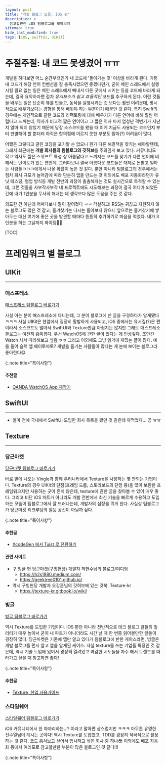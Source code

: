 ```yaml
---
layout: post
title: "개발 블로그 모음: iOS 편"
description: >
  참고할만한 iOS 팀블로그를 모아보쟈
sitemap: true
hide_last_modified: true
tags: [iOS, swiftUI, UIKit]
---
```


# 주절주절: 내 코드 못생겼어 ㅠㅠ

개발을 하다보면 어느 순간부터인가 내 코드에 '돌아가는 것' 이상을 바라게 된다. 가령 내 코드가 해당 언어 컨벤션을 잘 충족시켰으면 좋겠다던가, 굳이 메인 스레드에서 실행시킬 필요 없는 일은 메인 스레드에서 빼내서 다른 곳에서 시키는 등을 코드에 바라게 되는데, 결국 요약하자면 점차 _유지보수가 쉽고 효율적인_ 코드를 추구하게 된다. 이런 것들을 배우는 일은 단순히 뷰를 만들고, 동작을 실행시키는 것 보다는 훨씬 어려운데, 명시적으로 배우기보다는 경험을 통해 배워야 하는 부분이기 때문인 것 같다. 특히 Swift의 경우에는 개인적으로 클린 코드와 리팩토링에 대해 배우기가 다른 언어에 비해 훨씬 어렵다고 느끼는데, 역사가 비교적 짧은 언어이고 그 짧은 역사 마저 엄청난 격변기가 지난지 얼마 되지 않았기 때문에 당장 소스코드를 봤을 때 이게 지금도 사용되는 코드인지 부터 판별해야 할 뿐더러 아직은 합의점에 이르지 못한 부분도 많아(?) 어려움이 많다.

어쨌든 그렇다고 클린 코딩을 포기할 순 없으니 뭔가 다른 해결책을 찾기는 해야할텐데, 그래서 최근에는 **개발 회사들의 팀블로그와 깃허브**를 주의깊게 보고 있다. 커뮤니티도 작고 역사도 짧은 스위프트 특성 상 아름답다고 느껴지는 코드를 찾기가 다른 언어에 비해서는 난이도가 있는 편인데, 그러다보니 결국 아름다운 코드들은 대체로 돈받고 일하는 사람들ㅋㅋㅋ에게서 나올 확률이 높은 것 같다. 뿐만 아니라 팀블로그의 경우에서는 점차 회사 규모가 늘어감에 따라 단순히 앱을 만드는 것 이외에도 배포 자동화라던가 유닛 테스팅, 협업 방식등 개발 전반의 과정이 촘촘해지는 것도 실시간으로 목격할 수 있는데, 그런 것들을 사부작사부작 내 프로젝트에도 시도해보는 과정이 결국 어디가 되었든 간에 내가 1인분을 무사히 해내는 데 생각보다 많은 도움을 주는 것 같다.

의도한 건 아닌데 어쩌다보니 말이 길어졌다 ㅋㅋ 각설하고! RSS는 귀찮고 지원하지 않는 블로그도 많은 것 같고, 즐겨찾기는 다시는 돌아보지 않으니 앞으로는 즐겨찾기에 쌓아두는 대신 여기에 좋은 곳을 발견할 때마다 틈틈히 추가하기로 마음을 먹었다. 내가 3인분을 하는 그날까지 화이팅😵‍💫

[TOC]

# 프레임워크 별 블로그

## UIKit

---

### 매스프레소

[매스프레소 팀블로그 바로가기](https://blog.mathpresso.com/)

사실 아는 분이 매스프레소에 다니는데, 그 분이 블로그에 쓴 글을 구경하다가 알게됐다 ㅋㅋㅋ 사실 UIKit은 현업에서 굉장히 활발하게 사용되고, iOS 중에서는 유서깊(?)은 편이라서 소스코드도 많아서 SwiftUI와 Texture만큼 아쉽지는 않지만 그래도 매스프레소 블로그는 여전히 흥미롭다. 우선 WatchOS에 관한 글이 있다는 게 인상깊다. 조만간 Watch 사서 따라해보고 싶음 ㅎㅎ 그리고 이외에도 그냥 읽기에 재밌는 글이 많다. 예를 들어 슬랙 앱 헤이토마토? 개발을 즐기는 사람들이 많다는 게 눈에 보이는 블로그라 좋아한다😋

{:.note title="특이사항"}

#### 추천글

- [QANDA WatchOS App 제작기](https://blog.mathpresso.com/qanda-watchos-app-%EC%A0%9C%EC%9E%91%EA%B8%B0-feat-%EB%A7%A4%ED%94%84-%ED%95%B4%EC%BB%A4%ED%86%A4-6acec1f70ba6)



## SwiftUI

---

- 얼마 전에 국내에서 SwiftUI 도입한 회사 목록을 봤던 것 같은데 까먹었다... 끙 ㅠㅠ



## Texture

---

### 당근마켓

[당근마켓 팀블로그 바로가기](https://medium.com/daangn)

바로 밑에 나오는 Vingle과 함께 우리나라에서 Texture을 사용하는 몇 안되는 기업이다. Texture의 경우 UIKit의 단점(프레임 드롭, 스토리보드의 단점 등)을 많이 보완한 프레임워크지만 사용하는 곳이 흔치 않은데, texture에 관한 글을 찾아볼 수 있어 매우 좋다. 그리고 비단 iOS 파트가 아니라도 개발 전반에서 최신 기술을 빠르게 수용하고 도입하는 모습이 팀블로그에서 잘 드러나는데, 개발자의 심장을 뛰게 한다. 사실상 팀블로그가 당근마켓 리크루팅의 일등 공신이 아닐까 싶다.

{:.note title="특이사항"}

#### 추천글

- [XcodeGen 에서 Tuist 로 전환하기](https://medium.com/daangn/xcodegen-%EC%97%90%EC%84%9C-tuist-%EB%A1%9C-%EC%A0%84%ED%99%98%ED%95%98%EA%B8%B0-3f0156e0c2ea)

#### 관련 사이트

- 구 빙글 현 당근마켓(구빙현당) 개발자 하현수님의 블로그/미디엄
  - https://h2s1880.medium.com/
  - https://geektree0101.github.io/
- 역시 구빙현당 개발자 오강훈님의 깃허브에 있는 깃북: Texture-kr
  - https://texture-kr.gitbook.io/wiki/

### 빙글

[빙글 팀블로그 바로가기](https://medium.com/vingle-tech-blog)

역시 Texture를 도입한 기업이다. iOS 뿐만 아니라 전반적으로 테크 블로그 글들의 퀄리티가 매우 높아서 굳이 내 파트가 아니더라도 시간 날 때 한 번쯤 읽어볼만한 글들이 굉장히 많다. 당근마켓은 기존에 앱만 알고 있다가 팀블로그에 반한 케이스라면, 빙글은 개발 블로그를 먼저 알고 앱을 알게된 케이스. 사실 texture를 쓰는 기업들 특징인 것 같은데, 역시 기술 도입에 있어서 굉장히 열려있고 과감한 시도들을 자주 해서 트렌드를 따라가고 싶을 때 참고하면 좋다!

{:.note title="특이사항"}

#### 추천글

- [Texture, 현업 사용가이드](https://medium.com/vingle-tech-blog/texture-%ED%98%84%EC%97%85-%EC%82%AC%EC%9A%A9%EA%B0%80%EC%9D%B4%EB%93%9C-98865bd6a38)

### 스타일쉐어

[스타일쉐어 팀블로그 바로가기](https://medium.com/styleshare/tagged/ios)

iOS 커뮤니티에서 한 따까리하는...? 이라고 말하면 상스럽지만 ㅋㅋㅋ 아무튼 유명한 전수열님이 계시는 곳이다! 역시 Texture를 도입했고, TDD를 굉장히 적극적으로 활용하는 것 같다. 코드 훔쳐보고 싶어서 입사하고 싶은 회사 중 하나😳 이외에도 배포 자동화 등에서 여러모로 참고할만한 부분이 많은 블로그인 것 같다!!!

{:.note title="특이사항"}
